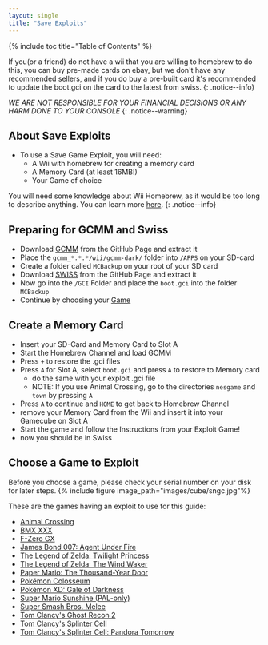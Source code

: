 ```yaml
---
layout: single
title: "Save Exploits"
---
```

{% include toc title="Table of Contents" %}

If you(or a friend) do not have a wii that you are willing to homebrew to do this, you can buy pre-made cards on ebay, but we don't have any recommended sellers, and if you do buy a pre-built card it's recommended to update the boot.gci on the card to the latest from swiss.
{: .notice--info}

*WE ARE NOT RESPONSIBLE FOR YOUR FINANCIAL DECISIONS OR ANY HARM DONE TO YOUR CONSOLE*
{: .notice--warning}

<!--NOTICE: For me, only the wii makes sense or a prebuild mem card-->
## About Save Exploits
- To use a Save Game Exploit, you will need:
  - A Wii with homebrew for creating a memory card
  - A Memory Card (at least 16MB!)
  - Your Game of choice

<!--NOTICE: Is it too much to ask?-->
You will need some knowledge about Wii Homebrew, as it would be too long to describe anything. You can learn more [here](https://wii.guide).
{: .notice--info}

## Preparing for GCMM and Swiss
 - Download [GCMM](https://github.com/suloku/gcmm/releases) from the GitHub Page and extract it
 - Place the `gcmm_*.*.*/wii/gcmm-dark/` folder into `/APPS` on your SD-card
 - Create a folder called `MCBackup` on your root of your SD card
 - Download [SWISS](https://github.com/emukidid/swiss-gc/releases/latest) from the GitHub Page and extract it
 - Now go into the `/GCI` Folder and place the `boot.gci` into the folder `MCBackup`
 - Continue by choosing your [Game](/saveExploits#choose-a-game-to-exploit)  

## Create a Memory Card
- Insert your SD-Card and Memory Card to Slot A
- Start the Homebrew Channel and load GCMM
- Press `+` to restore the .gci files
- Press `A` for Slot A, select `boot.gci` and press `A` to restore to Memory card
  * do the same with your exploit .gci file
  * NOTE: If you use Animal Crossing, go to the directories `nesgame` and `town` by pressing `A`
- Press `A` to continue and `HOME` to get back to Homebrew Channel
- remove your Memory Card from the Wii and insert it into your Gamecube on Slot A
- Start the game and follow the Instructions from your Exploit Game!
- now you should be in Swiss  

## Choose a Game to Exploit
Before you choose a game, please check your serial number on your disk for later steps.
{% include figure image_path="images/cube/sngc.jpg"%}

These are the games having an exploit to use for this guide:
- [Animal Crossing](/AC)
- [BMX XXX](/BMX)
- [F-Zero GX](/FZero)
- [James Bond 007: Agent Under Fire](/007)
- [The Legend of Zelda: Twilight Princess](/TLOZTP)
- [The Legend of Zelda: The Wind Waker](/TLOZWW)
- [Paper Mario: The Thousand-Year Door](/PMTYOD)
- [Pokémon Colosseum](/colosseum)
- [Pokémon XD: Gale of Darkness](/pkXD)
- [Super Mario Sunshine (PAL-only)](/sms)
- [Super Smash Bros. Melee](/ssbm)
- [Tom Clancy's Ghost Recon 2](/ghostRecon)
- [Tom Clancy's Splinter Cell](/splinterCell)
- [Tom Clancy's Splinter Cell: Pandora Tomorrow](/splinterCellPandora)
